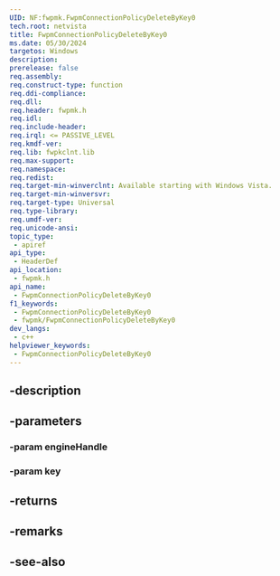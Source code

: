 ```yaml
---
UID: NF:fwpmk.FwpmConnectionPolicyDeleteByKey0
tech.root: netvista
title: FwpmConnectionPolicyDeleteByKey0
ms.date: 05/30/2024
targetos: Windows
description: 
prerelease: false
req.assembly: 
req.construct-type: function
req.ddi-compliance: 
req.dll: 
req.header: fwpmk.h
req.idl: 
req.include-header: 
req.irql: <= PASSIVE_LEVEL
req.kmdf-ver: 
req.lib: fwpkclnt.lib
req.max-support: 
req.namespace: 
req.redist: 
req.target-min-winverclnt: Available starting with Windows Vista.
req.target-min-winversvr: 
req.target-type: Universal
req.type-library: 
req.umdf-ver: 
req.unicode-ansi: 
topic_type:
 - apiref
api_type:
 - HeaderDef
api_location:
 - fwpmk.h
api_name:
 - FwpmConnectionPolicyDeleteByKey0
f1_keywords:
 - FwpmConnectionPolicyDeleteByKey0
 - fwpmk/FwpmConnectionPolicyDeleteByKey0
dev_langs:
 - c++
helpviewer_keywords:
 - FwpmConnectionPolicyDeleteByKey0
---
```


## -description

## -parameters

### -param engineHandle

### -param key

## -returns

## -remarks

## -see-also

